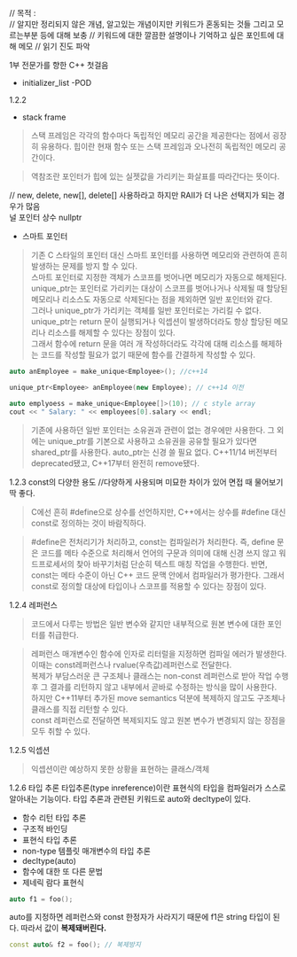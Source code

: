 // 목적 :  
// 알지만 정리되지 않은 개념, 알고있는 개념이지만 키워드가 혼동되는 것들 그리고 모르는부분 등에 대해 보충
// 키워드에 대한 깔끔한 설명이나 기억하고 싶은 포인트에 대해 메모
// 읽기 진도 파악

1부 전문가를 향한 C++ 첫걸음
- initializer_list
 -POD
 
 1.2.2
- stack frame
> 스택 프레임은 각각의 함수마다 독립적인 메모리 공간을 제공한다는 점에서 굉장히 유용하다.
> 힙이란 현재 함수 또는 스택 프레임과 오나전히 독립적인 메모리 공간이다.

> 역참조란 포인터가 힙에 있는 실젯값을 가리키는 화살표를 따라간다는 뜻이다.  

// new, delete, new[], delete[] 사용하라고 하지만 RAII가 더 나은 선택지가 되는 경우가 많음  
널 포인터 상수 nullptr
- 스마트 포인터
> 기존 C 스타일의 포인터 대신 스마트 포인터를 사용하면 메모리와 관련하여 흔히 발생하는 문제를 방지 할 수 있다.  
> 스마트 포인터로 지정한 객체가 스코프를 벗어나면 메모리가 자동으로 해제된다.  
> unique_ptr는 포인터로 가리키는 대상이 스코프를 벗어나거나 삭제될 때 할당된 메모리나 리소스도 자동으로 삭제된다는 점을 제외하면 일반 포인터와 같다.  
> 그러나 unique_ptr가 가리키는 객체를 일반 포인터로는 가리킬 수 없다.  
> unique_ptr는 return 문이 실행되거나 익셉션이 발생하더라도 항상 할당된 메모리나 리소스를 해제할 수 있다는 장점이 있다.  
> 그래서 함수에 return 문을 여러 개 작성하더라도 각각에 대해 리소스를 해제하는 코드를 작성할 필요가 없기 때문에 함수를 간결하게 작성할 수 있다.  
```c++
auto anEmployee = make_unique<Employee>(); //c++14
```
```c++
unique_ptr<Employee> anEmployee(new Employee); // c++14 이전
```
```c++
auto emplyoess = make_unique<Employee[]>(10); // c style array
cout << " Salary: " << employees[0].salary << endl;
```
> 기존에 사용하던 일반 포인터는 소유권과 관련이 없는 경우에만 사용한다. 그 외에는 unique_ptr를 기본으로 사용하고
> 소유권을 공유할 필요가 있다면 shared_ptr를 사용한다. auto_ptr는 신경 쓸 필요 없다.
> C++11/14 버전부터 deprecated됐고, C++17부터 완전히 remove됐다.

1.2.3 const의 다양한 용도
//다양하게 사용되며 미묘한 차이가 있어 면접 때 물어보기 딱 좋다.
> C에선 흔히 #define으로 상수를 선언하지만, C++에서는 상수를 #define 대신 const로 정의하는 것이 바람직하다.

> #define은 전처리기가 처리하고, const는 컴파일러가 처리한다. 즉, define 문은 코드를 메타 수준으로 처리해서 언어의
> 구문과 의미에 대해 신경 쓰지 않고 워드프로세서의 찾아 바꾸기처럼 단순히 텍스트 매칭 작업을 수행한다. 
> 반면, const는 메타 수준이 아닌 C++ 코드 문맥 안에서 컴파일러가 평가한다. 그래서 const로 정의할 대상에 타입이나 스코프를 적용할 수 있다는 장점이 있다.

1.2.4 레퍼런스
> 코드에서 다루는 방법은 일반 변수와 같지만 내부적으로 원본 변수에 대한 포인터를 취급한다.  

> 레퍼런스 매개변수인 함수에 인자로 리터럴을 지정하면 컴파일 에러가 발생한다. 이때는 const레퍼런스나 rvalue(우측값)레퍼런스로 전달한다.  
> 복제가 부담스러운 큰 구조체나 클래스는 non-const 레퍼런스로 받아 작업 수행 후 그 결과를 리턴하지 않고 내부에서 곧바로 수정하는 방식을 많이 사용한다.  
> 하지만 C++11부터 추가된 move semantics 덕분에 복제하지 않고도 구조체나 클래스를 직접 리턴할 수 있다.  
> const 레퍼런스로 전달하면 복제되지도 않고 원본 변수가 변경되지 않는 장점을 모두 취할 수 있다.
> 

1.2.5 익셉션
> 익셉션이란 예상하지 못한 상황을 표현하는 클래스/객체

1.2.6 타입 추론
타입추론(type inreference)이란 표현식의 타입을 컴파일러가 스스로 알아내는 기능이다.
타입 추론과 관련된 키워드로 auto와 decltype이 있다.
- 함수 리턴 타입 추론
- 구조적 바인딩
- 표현식 타입 추론
- non-type 템플릿 매개변수의 타입 추론
- decltype(auto)
- 함수에 대한 또 다른 문법
- 제네릭 람다 표현식

```c++
auto f1 = foo();
```
auto를 지정하면 레퍼런스와 const 한정자가 사라지기 때문에 f1은 string 타입이 된다. 따라서 값이 **복제돼버린다.**
```c++
const auto& f2 = foo(); // 복제방지
```
